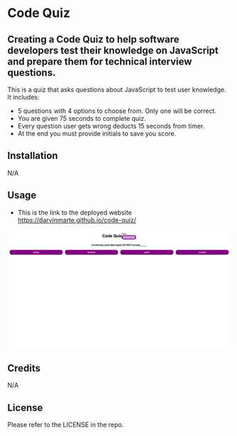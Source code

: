 # Code Quiz

## Creating a Code Quiz to help software developers test their knowledge on JavaScript and prepare them for technical interview questions.

This is a quiz that asks questions about JavaScript to test user knowledge. It includes:
- 5 questions with 4 options to choose from. Only one will be correct.
- You are given 75 seconds to complete quiz. 
- Every question user gets wrong deducts 15 seconds from timer.
- At the end you must provide initials to save you score. 



## Installation

N/A

## Usage
- This is the link to the deployed website
https://darvinmarte.github.io/code-quiz/

![](./assets/images/screencapture-darvinmarte-github-io-code-quiz-2023-04-27-19_12_10.png)
## Credits

N/A

## License

Please refer to the LICENSE in the repo.